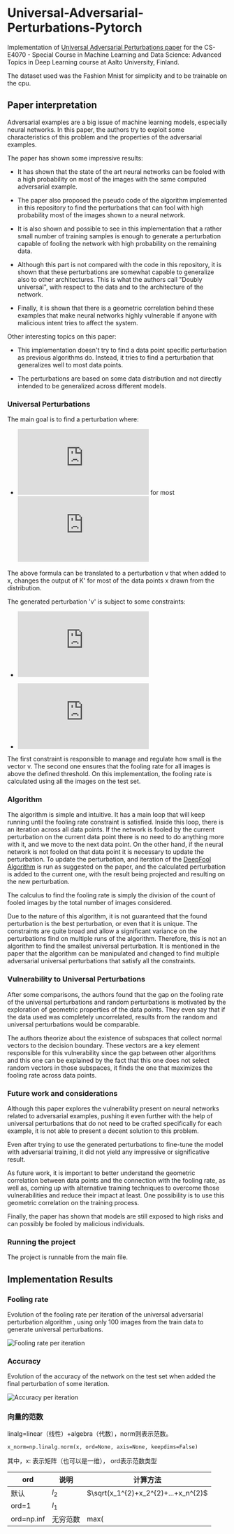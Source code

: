 # Universal-Adversarial-Perturbations-Pytorch

Implementation of [Universal Adversarial Perturbations paper](https://arxiv.org/abs/1610.08401) for the CS-E4070 - Special Course in Machine Learning and Data Science: Advanced Topics in Deep Learning course at Aalto University, Finland. 

The dataset used was the Fashion Mnist for simplicity and to be trainable on the cpu. 

## Paper interpretation 

Adversarial examples are a big issue of machine learning models, especially neural networks. In this paper, the authors try to exploit some characteristics of this problem and the properties of the adversarial examples. 

The paper has shown some impressive results: 

- It has shown that the state of the art neural networks can be fooled with a high probability on most of the images with the same computed adversarial example.

- The paper also proposed the pseudo code of the algorithm implemented in this repository to find the perturbations that can fool with high probability most of the images shown to a neural network. 

- It is also shown and possible to see in this implementation that a rather small number of training samples is enough to generate a perturbation capable of fooling the network with high probability on the remaining data.  

- Although this part is not compared with the code in this repository, it is shown that these perturbations are somewhat capable to generalize also to other architectures. This is what the authors call "Doubly universal", with respect to the data and to the architecture of the network. 

- Finally, it is shown that there is a geometric correlation behind these examples that make neural networks highly vulnerable if anyone with malicious intent tries to affect the system. 


Other interesting topics on this paper: 

- This implementation doesn't try to find a data point specific perturbation as previous algorithms do.  Instead, it tries to find a perturbation that generalizes well to most data points. 

- The perturbations are based on some data distribution and not directly intended to be generalized across different models.


### Universal Perturbations

The main goal is to find a perturbation where: 

- ![equation1](https://latex.codecogs.com/gif.latex?%5Cwidehat%7Bk%7D%28x&plus;v%29%20%5Cneq%20%5Cwidehat%7Bk%7D%28x%29) for most ![equation2](https://latex.codecogs.com/gif.latex?x%20%5Csim%20D)

The above formula can be translated to a perturbation v that when added to x, changes the output of K' for most of the data points x drawn from the distribution. 

The generated perturbation 'v' is subject to some constraints: 

- ![equation3](https://latex.codecogs.com/gif.latex?%5C%7C%20v%20%5C%7C_%7Bp%7D%20%5Cleq%20%5Cvarepsilon)

- ![equation4](https://latex.codecogs.com/gif.latex?foolingRate%20%5Cgeq%201-%20%5Cdelta)

The first constraint is responsible to manage and regulate how small is the vector v. The second one ensures that the fooling rate for all images is above the defined threshold. On this implementation, the fooling rate is calculated using all the images on the test set.  

### Algorithm

The algorithm is simple and intuitive. It has a main loop that will keep running until the fooling rate constraint is satisfied.  Inside this loop, there is an iteration across all data points. If the network is fooled by the current perturbation on the current data point there is no need to do anything more with it, and we move to the next data point. On the other hand, if the neural network is not fooled on that data point it is necessary to update the perturbation. To update the perturbation, and iteration of the [DeepFool Algorithm](https://arxiv.org/pdf/1511.04599.pdf) is run as suggested on the paper, and the calculated perturbation is added to the current one, with the result being projected and resulting on the new perturbation.  

The calculus to find the fooling rate is simply the division of the count of fooled images by the total number of images considered. 

Due to the nature of this algorithm, it is not guaranteed that the found perturbation is the best perturbation, or even that it is unique. The constraints are quite broad and allow a significant variance on the perturbations find on multiple runs of the algorithm. Therefore, this is not an algorithm to find the smallest universal perturbation. It is mentioned in the paper that the algorithm can be manipulated and changed to find multiple adversarial universal perturbations that satisfy all the constraints.


### Vulnerability to Universal Perturbations 

After some comparisons, the authors found that the gap on the fooling rate of the universal perturbations and random perturbations is motivated by the exploration of geometric properties of the data points. They even say that if the data used was completely uncorrelated, results from the random and universal perturbations would be comparable. 

The authors theorize about the existence of subspaces that collect normal vectors to the decision boundary. These vectors are a key element responsible for this vulnerability since the gap between other algorithms and this one can be explained by the fact that this one does not select random vectors in those subspaces, it finds the one that maximizes the fooling rate across data points.


### Future work and considerations

Although this paper explores the vulnerability present on neural networks related to adversarial examples, pushing it even further with the help of universal perturbations that do not need to be crafted specifically for each example, it is not able to present a decent solution to this problem. 

Even after trying to use the generated perturbations to fine-tune the model with adversarial training, it did not yield any impressive or significative result. 

As future work, it is important to better understand the geometric correlation between data points and the connection  with the fooling rate, as well as, coming up with alternative training techniques to overcome those vulnerabilities and reduce their impact at least.  One possibility is to use this geometric correlation on the training process. 


Finally, the paper has shown that models are still exposed to high risks and can possibly be fooled by malicious individuals.  

### Running the project

The project is runnable from the main file. 

## Implementation Results

### Fooling rate 

Evolution of the fooling rate per iteration of the universal adversarial perturbation algorithm , using only 100 images from the train data to generate universal perturbations.  

   ![Fooling rate per iteration](https://raw.githubusercontent.com/NetoPedro/Universal-Adversarial-Perturbations-Pytorch/master/fool_rate.png)
   
### Accuracy 

Evolution of the accuracy of the network on the test set when added the final perturbation of some iteration.
 
 ![Accuracy per iteration](https://raw.githubusercontent.com/NetoPedro/Universal-Adversarial-Perturbations-Pytorch/master/accuracy.png)

### 向量的范数
linalg=linear（线性）+algebra（代数），norm则表示范数。
```
x_norm=np.linalg.norm(x, ord=None, axis=None, keepdims=False)
```
其中，x: 表示矩阵（也可以是一维）， ord表示范数类型

| ord | 说明 | 计算方法|
|----|----| ---- |
|默认|$l_2$ |$\sqrt(x_1^{2)+x_2^{2)+...+x_n^{2)$|
|ord=1|$l_1$ ||$x_1$|+|$x_2$|+...+|$x_n$||
|ord=np.inf|无穷范数|max(|$x_i$|)|